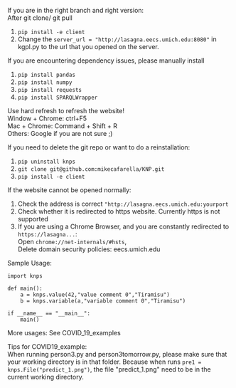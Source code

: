 If you are in the right branch and right version: \
After git clone/ git pull
1. `pip install -e client`
1. Change the `server_url = "http://lasagna.eecs.umich.edu:8080"` in kgpl.py to the url that you opened on the server.

If you are encountering dependency issues, please manually install
1. `pip install pandas`
1. `pip install numpy`
1. `pip install requests`
1. `pip install SPARQLWrapper`

Use hard refresh to refresh the website!\
Window + Chrome: ctrl+F5\
Mac + Chrome: Command + Shift + R\
Others: Google if you are not sure ;)


If you need to delete the git repo or want to do a reinstallation: 
1. `pip uninstall knps`
1. `git clone git@github.com:mikecafarella/KNP.git`
1. `pip install -e client`


If the website cannot be opened normally:
1. Check the address is correct `"http://lasagna.eecs.umich.edu:yourport`
1. Check whether it is redirected to https website. Currently https is not supported
1. If you are using a Chrome Browser, and you are constantly redirected to `https://lasagna...`:\
Open `chrome://net-internals/#hsts`, \
Delete domain security policies: eecs.umich.edu


Sample Usage:
```
import knps

def main():
    a = knps.value(42,"value comment 0","Tiramisu")
    b = knps.variable(a,"variable comment 0","Tiramisu")

if __name__ == "__main__":
    main()
```

More usages: See COVID_19_examples

Tips for COVID19_example: \
When running person3.py and person3tomorrow.py, please make sure that your working directory is in that folder. Because when runs `pre1 = knps.File("predict_1.png")`, the file "predict_1.png" need to be in the current working directory. 